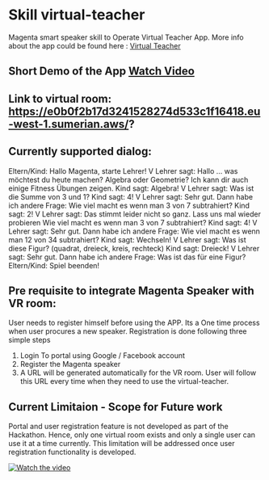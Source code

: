# Skill virtual-teacher

Magenta smart speaker skill to Operate Virtual Teacher App. More info about the app could be found here : [Virtual Teacher](https://remote-rhapsody-platform.hubraum.com/#/projects/5fbbd28663da71001b1d3f83)

## Short Demo of the App [Watch Video](https://www.youtube.com/watch?v=mXDeAB8i0bo)

## Link to virtual room: https://e0b0f2b17d3241528274d533c1f16418.eu-west-1.sumerian.aws/?

## Currently supported dialog:

Eltern/Kind: Hallo Magenta, starte Lehrer!
V Lehrer sagt: Hallo … was möchtest du heute machen? Algebra oder Geometrie? Ich kann dir auch einige Fitness Übungen zeigen.
Kind sagt: Algebra!
V Lehrer sagt: Was ist die Summe von 3 und 1?
Kind sagt: 4!
V Lehrer sagt: Sehr gut. Dann habe ich andere Frage: Wie viel macht es wenn man 3 von 7 subtrahiert?
Kind sagt: 2!
V Lehrer sagt: Das stimmt leider nicht so ganz. Lass uns mal wieder probieren Wie viel macht es wenn man 3 von 7 subtrahiert?
Kind sagt: 4!
V Lehrer sagt: Sehr gut. Dann habe ich andere Frage: Wie viel macht es wenn man 12 von 34 subtrahiert?
Kind sagt: Wechseln!
V Lehrer sagt: Was ist diese Figur? (quadrat, dreieck, kreis, rechteck)
Kind sagt: Dreieck!
V Lehrer sagt: Sehr gut. Dann habe ich andere Frage: Was ist das für eine Figur?
Eltern/Kind: Spiel beenden!

## Pre requisite to integrate Magenta Speaker with VR room:

User needs to register himself before using the APP. Its a One time process when user procures a new speaker. Registration is done following three simple steps

1) Login To portal using Google / Facebook account
2) Register the Magenta speaker 
3) A URL will be generated automatically for the VR room. 
User will follow this URL every time when they need to use the virtual-teacher.

## Current Limitaion - Scope for Future work
Portal and user registration feature is not developed as part of the Hackathon. Hence, only one virtual room exists and only a single user can use it at a time currently. This limitation will be addressed once user registration functionality is developed. 


[![Watch the video](https://res.cloudinary.com/ideation/image/upload/w_1920,c_fit,q_auto,f_auto,dpr_auto/ouqmyj3oy5klffsshhzr)](https://www.youtube.com/watch?v=mXDeAB8i0bo)